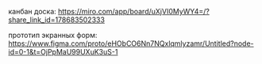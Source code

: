 канбан доска: https://miro.com/app/board/uXjVI0MyWY4=/?share_link_id=178683502333

прототип экранных форм: https://www.figma.com/proto/eHObCO6Nn7NQxlqmlyzamr/Untitled?node-id=0-1&t=OjPpMaU99UXuK3uS-1
